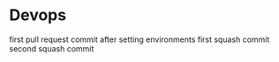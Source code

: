 # Devops
first pull request
commit after setting environments
first squash commit
second squash commit
